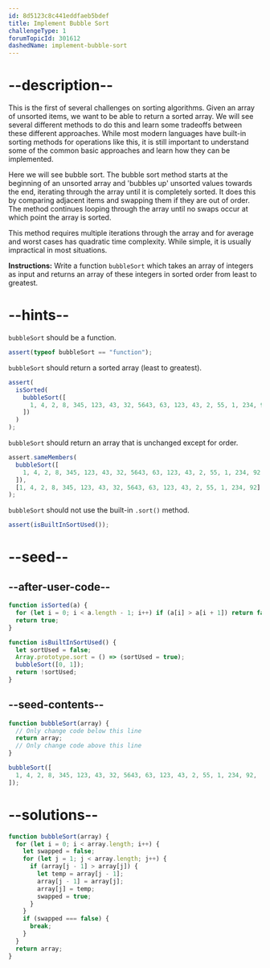 ```yaml
---
id: 8d5123c8c441eddfaeb5bdef
title: Implement Bubble Sort
challengeType: 1
forumTopicId: 301612
dashedName: implement-bubble-sort
---
```


# --description--

This is the first of several challenges on sorting algorithms. Given an array of unsorted items, we want to be able to return a sorted array. We will see several different methods to do this and learn some tradeoffs between these different approaches. While most modern languages have built-in sorting methods for operations like this, it is still important to understand some of the common basic approaches and learn how they can be implemented.

Here we will see bubble sort. The bubble sort method starts at the beginning of an unsorted array and 'bubbles up' unsorted values towards the end, iterating through the array until it is completely sorted. It does this by comparing adjacent items and swapping them if they are out of order. The method continues looping through the array until no swaps occur at which point the array is sorted.

This method requires multiple iterations through the array and for average and worst cases has quadratic time complexity. While simple, it is usually impractical in most situations.

**Instructions:** Write a function `bubbleSort` which takes an array of integers as input and returns an array of these integers in sorted order from least to greatest.

# --hints--

`bubbleSort` should be a function.

```js
assert(typeof bubbleSort == "function");
```

`bubbleSort` should return a sorted array (least to greatest).

```js
assert(
  isSorted(
    bubbleSort([
      1, 4, 2, 8, 345, 123, 43, 32, 5643, 63, 123, 43, 2, 55, 1, 234, 92,
    ])
  )
);
```

`bubbleSort` should return an array that is unchanged except for order.

```js
assert.sameMembers(
  bubbleSort([
    1, 4, 2, 8, 345, 123, 43, 32, 5643, 63, 123, 43, 2, 55, 1, 234, 92,
  ]),
  [1, 4, 2, 8, 345, 123, 43, 32, 5643, 63, 123, 43, 2, 55, 1, 234, 92]
);
```

`bubbleSort` should not use the built-in `.sort()` method.

```js
assert(isBuiltInSortUsed());
```

# --seed--

## --after-user-code--

```js
function isSorted(a) {
  for (let i = 0; i < a.length - 1; i++) if (a[i] > a[i + 1]) return false;
  return true;
}

function isBuiltInSortUsed() {
  let sortUsed = false;
  Array.prototype.sort = () => (sortUsed = true);
  bubbleSort([0, 1]);
  return !sortUsed;
}
```

## --seed-contents--

```js
function bubbleSort(array) {
  // Only change code below this line
  return array;
  // Only change code above this line
}

bubbleSort([
  1, 4, 2, 8, 345, 123, 43, 32, 5643, 63, 123, 43, 2, 55, 1, 234, 92,
]);
```

# --solutions--

```js
function bubbleSort(array) {
  for (let i = 0; i < array.length; i++) {
    let swapped = false;
    for (let j = 1; j < array.length; j++) {
      if (array[j - 1] > array[j]) {
        let temp = array[j - 1];
        array[j - 1] = array[j];
        array[j] = temp;
        swapped = true;
      }
    }
    if (swapped === false) {
      break;
    }
  }
  return array;
}
```
